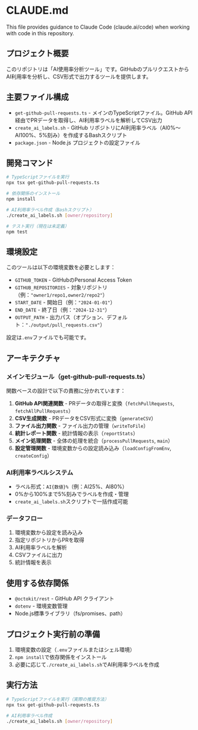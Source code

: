 # CLAUDE.md

This file provides guidance to Claude Code (claude.ai/code) when working with code in this repository.

## プロジェクト概要

このリポジトリは「AI使用率分析ツール」です。GitHubのプルリクエストからAI利用率を分析し、CSV形式で出力するツールを提供します。

## 主要ファイル構成

- `get-github-pull-requests.ts` - メインのTypeScriptファイル。GitHub API経由でPRデータを取得し、AI利用率ラベルを解析してCSV出力
- `create_ai_labels.sh` - GitHub リポジトリにAI利用率ラベル（AI0%〜AI100%、5%刻み）を作成するBashスクリプト
- `package.json` - Node.js プロジェクトの設定ファイル

## 開発コマンド

```bash
# TypeScriptファイルを実行
npx tsx get-github-pull-requests.ts

# 依存関係のインストール
npm install

# AI利用率ラベル作成（Bashスクリプト）
./create_ai_labels.sh [owner/repository]

# テスト実行（現在は未定義）
npm test
```

## 環境設定

このツールは以下の環境変数を必要とします：

- `GITHUB_TOKEN` - GitHubのPersonal Access Token
- `GITHUB_REPOSITORIES` - 対象リポジトリ（例：`"owner1/repo1,owner2/repo2"`）
- `START_DATE` - 開始日（例：`"2024-01-01"`）
- `END_DATE` - 終了日（例：`"2024-12-31"`）
- `OUTPUT_PATH` - 出力パス（オプション、デフォルト：`"./output/pull_requests.csv"`）

設定は`.env`ファイルでも可能です。

## アーキテクチャ

### メインモジュール（get-github-pull-requests.ts）

関数ベースの設計で以下の責務に分かれています：

1. **GitHub API関連関数** - PRデータの取得と変換（`fetchPullRequests`, `fetchAllPullRequests`）
2. **CSV生成関数** - PRデータをCSV形式に変換（`generateCSV`）
3. **ファイル出力関数** - ファイル出力の管理（`writeToFile`）
4. **統計レポート関数** - 統計情報の表示（`reportStats`）
5. **メイン処理関数** - 全体の処理を統合（`processPullRequests`, `main`）
6. **設定管理関数** - 環境変数からの設定読み込み（`loadConfigFromEnv`, `createConfig`）

### AI利用率ラベルシステム

- ラベル形式：`AI{数値}%`（例：AI25%、AI80%）
- 0%から100%まで5%刻みでラベルを作成・管理
- `create_ai_labels.sh`スクリプトで一括作成可能

### データフロー

1. 環境変数から設定を読み込み
2. 指定リポジトリからPRを取得
3. AI利用率ラベルを解析
4. CSVファイルに出力
5. 統計情報を表示

## 使用する依存関係

- `@octokit/rest` - GitHub API クライアント
- `dotenv` - 環境変数管理
- Node.js標準ライブラリ（fs/promises、path）

## プロジェクト実行前の準備

1. 環境変数の設定（`.env`ファイルまたはシェル環境）
2. `npm install`で依存関係をインストール
3. 必要に応じて`./create_ai_labels.sh`でAI利用率ラベルを作成

## 実行方法

```bash
# TypeScriptファイルを実行（実際の推奨方法）
npx tsx get-github-pull-requests.ts

# AI利用率ラベル作成
./create_ai_labels.sh [owner/repository]
```